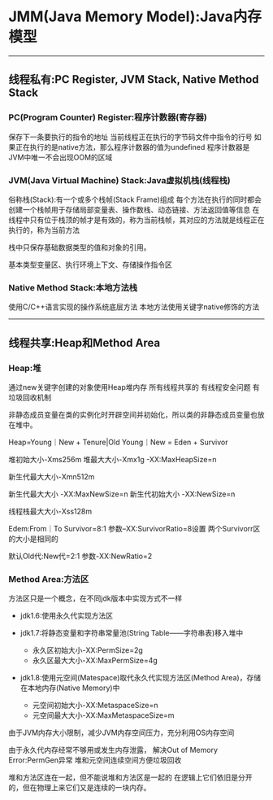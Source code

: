 # JMM(Java Memory Model):Java内存模型

---

## 线程私有:PC Register, JVM Stack, Native Method Stack

### PC(Program Counter) Register:程序计数器(寄存器)
保存下一条要执行的指令的地址
当前线程正在执行的字节码文件中指令的行号
如果正在执行的是native方法，那么程序计数器的值为undefined
程序计数器是JVM中唯一不会出现OOM的区域



### JVM(Java Virtual Machine) Stack:Java虚拟机栈(线程栈)
俗称栈(Stack):有一个或多个栈帧(Stack Frame)组成
每个方法在执行的同时都会创建一个栈帧用于存储局部变量表、操作数栈、动态链接、方法返回值等信息
在线程中只有位于栈顶的帧才是有效的，称为当前栈帧，其对应的方法就是线程正在执行的，称为当前方法

栈中只保存基础数据类型的值和对象的引用。

基本类型变量区、执行环境上下文、存储操作指令区


### Native Method Stack:本地方法栈
使用C/C++语言实现的操作系统底层方法
本地方法使用关键字native修饰的方法


---

## 线程共享:Heap和Method Area

### Heap:堆
通过new关键字创建的对象使用Heap堆内存
所有线程共享的
有线程安全问题
有垃圾回收机制

非静态成员变量在类的实例化时开辟空间并初始化，所以类的非静态成员变量也放在堆中。

Heap=Young｜New + Tenure|Old
Young｜New = Eden + Survivor


堆初始大小-Xms256m
堆最大大小-Xmx1g
-XX:MaxHeapSize=n

新生代最大大小-Xmn512m

新生代最大大小
-XX:MaxNewSize=n
新生代初始大小
-XX:NewSize=n

线程栈最大大小-Xss128m

Edem:From｜To Survivor=8:1
参数–XX:SurvivorRatio=8设置
两个Survivorr区的大小是相同的

默认Old代:New代=2:1
参数-XX:NewRatio=2



### Method Area:方法区
方法区只是一个概念，在不同jdk版本中实现方式不一样

- jdk1.6:使用永久代实现方法区

- jdk1.7:将静态变量和字符串常量池(String Table——字符串表)移入堆中
    - 永久区初始大小-XX:PermSize=2g
    - 永久区最大大小-XX:MaxPermSize=4g


- jdk1.8:使用元空间(Matespace)取代永久代实现方法区(Method Area)，存储在本地内存(Native Memory)中
    - 元空间初始大小-XX:MetaspaceSize=n
    - 元空间最大大小-XX:MaxMetaspaceSize=m

由于JVM内存大小限制，减少JVM内存空间压力，充分利用OS内存空间

由于永久代内存经常不够用或发生内存泄露，
解决Out of Memory Error:PermGen异常
堆和元空间连续空间方便垃圾回收


堆和方法区连在一起，但不能说堆和方法区是一起的
在逻辑上它们依旧是分开的，但在物理上来它们又是连续的一块内存。

